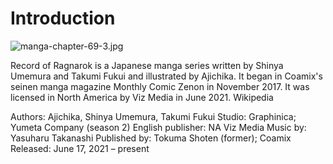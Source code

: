 # Introduction

![manga-chapter-69-3.jpg](https://static.wikia.nocookie.net/shuumatsu-no-valkyrie/images/7/73/Ragnarok_fighters.png/revision/latest/scale-to-width-down/700?cb=20220308090159)

Record of Ragnarok is a Japanese manga series written by Shinya Umemura and Takumi Fukui and illustrated by Ajichika. It began in Coamix's seinen manga magazine Monthly Comic Zenon in November 2017. It was licensed in North America by Viz Media in June 2021. Wikipedia

Authors: Ajichika, Shinya Umemura, Takumi Fukui
Studio: Graphinica; Yumeta Company (season 2)
English publisher: NA Viz Media
Music by: Yasuharu Takanashi
Published by: Tokuma Shoten (former); Coamix
Released: June 17, 2021 – present
